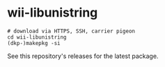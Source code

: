 # wii-libunistring
```
# download via HTTPS, SSH, carrier pigeon 
cd wii-libunistring
(dkp-)makepkg -si
```

See this repository's releases for the latest package.
